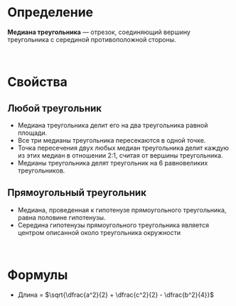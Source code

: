 # Определение

__Медиана треугольника__  — отрезок, соединяющий вершину треугольника с серединой противоположной стороны.

<Br>

# Свойства

## Любой треугольник
- Медиана треугольника делит его на два треугольника равной площади.
- Все три медианы треугольника пересекаются в одной точке.
- Точка пересечения двух любых медиан треугольника делит каждую из этих медиан в отношении 2:1, считая от вершины треугольника.
- Медианы треугольника делят треугольник на 6 равновеликих треугольников.

## Прямоугольный треугольник
- Медиана, проведенная к гипотенузе прямоугольного треугольника, равна половине гипотенузы.
- Середина гипотенузы прямоугольного треугольника является центром описанной около треугольника окружности

<Br>

# Формулы

- Длина = $\sqrt{\dfrac{a^2}{2} + \dfrac{c^2}{2} - \dfrac{b^2}{4}}$